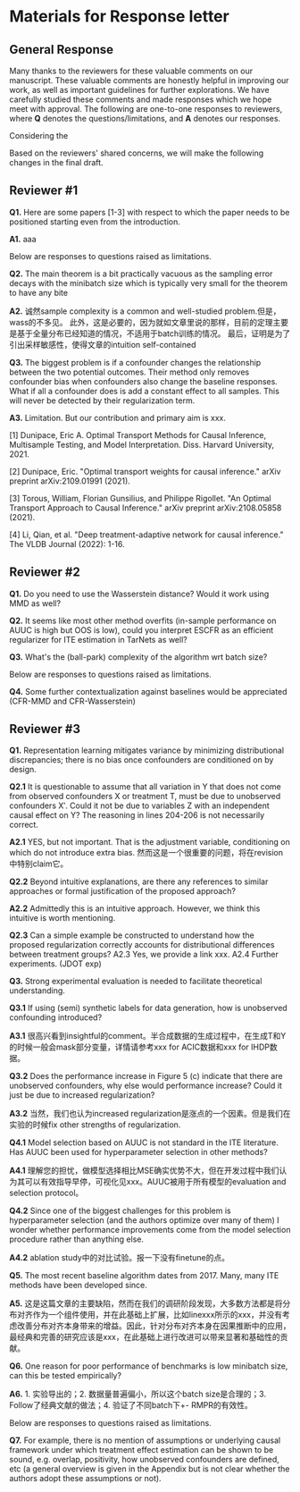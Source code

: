 # Materials for Response letter
## General Response
Many thanks to the reviewers for these valuable comments on our manuscript. 
These valuable comments are honestly helpful in improving our work, as well as important guidelines for further explorations. 
We have carefully studied these comments and made responses which we hope meet with approval.
The following are one-to-one responses to reviewers, where **Q** denotes the questions/limitations, and **A** denotes our responses.

Considering the 

Based on the reviewers' shared concerns, we will make the following changes in the final draft.

## Reviewer #1
**Q1.** Here are some papers [1-3] with respect to which the paper needs to be positioned starting even from the introduction.

**A1.** aaa

Below are responses to questions raised as limitations.

**Q2.** The main theorem is a bit practically vacuous as the sampling error decays with the minibatch size which is typically very small for the theorem to have any bite

**A2.** 诚然sample complexity is a common and well-studied problem.但是，wass的不多见。
此外，这是必要的，因为就如文章里说的那样，目前的定理主要是基于全量分布已经知道的情况，不适用于batch训练的情况。
最后，证明是为了引出采样敏感性，使得文章的intuition self-contained

**Q3.** The biggest problem is if a confounder changes the relationship between the two potential outcomes. Their method only removes confounder bias when confounders also change the baseline responses. What if all a confounder does is add a constant effect to all samples. This will never be detected by their regularization term.

**A3.** Limitation. But our contribution and primary aim is xxx.

[1] Dunipace, Eric A. Optimal Transport Methods for Causal Inference, Multisample Testing, and Model Interpretation. Diss. Harvard University, 2021.

[2] Dunipace, Eric. "Optimal transport weights for causal inference." arXiv preprint arXiv:2109.01991 (2021).

[3] Torous, William, Florian Gunsilius, and Philippe Rigollet. "An Optimal Transport Approach to Causal Inference." arXiv preprint arXiv:2108.05858 (2021).

[4] Li, Qian, et al. "Deep treatment-adaptive network for causal inference." The VLDB Journal (2022): 1-16.

## Reviewer #2

**Q1.** Do you need to use the Wasserstein distance? Would it work using MMD as well? 

**Q2.** It seems like most other method overfits (in-sample performance on AUUC is high but OOS is low), could you interpret ESCFR as an efficient regularizer for ITE estimation in TarNets as well? 

**Q3.** What's the (ball-park) complexity of the algorithm wrt batch size?

Below are responses to questions raised as limitations.

**Q4.** Some further contextualization against baselines would be appreciated (CFR-MMD and CFR-Wasserstein)

## Reviewer #3
**Q1.** Representation learning mitigates variance by minimizing distributional discrepancies; there is no bias once confounders are conditioned on by design.

**Q2.1** It is questionable to assume that all variation in Y that does not come from observed confounders X or treatment T, must be due to unobserved confounders X′. Could it not be due to variables Z with an independent causal effect on Y? The reasoning in lines 204-206 is not necessarily correct.

**A2.1** YES, but not important. That is the adjustment variable, conditioning on which do not introduce extra bias. 然而这是一个很重要的问题，将在revision中特别claim它。

**Q2.2** Beyond intuitive explanations, are there any references to similar approaches or formal justification of the proposed approach? 

**A2.2** Admittedly this is an intuitive approach. However, we think this intuitive is worth mentioning.

**Q2.3** Can a simple example be constructed to understand how the proposed regularization correctly accounts for distributional differences between treatment groups?
A2.3 Yes, we provide a link xxx.
A2.4 Further experiments. (JDOT exp)

**Q3.** Strong experimental evaluation is needed to facilitate theoretical understanding. 

**Q3.1** If using (semi) synthetic labels for data generation, how is unobserved confounding introduced? 

**A3.1** 很高兴看到insightful的comment。半合成数据的生成过程中，在生成T和Y的时候一般会mask部分变量，详情请参考xxx for ACIC数据和xxx for IHDP数据。

**Q3.2** Does the performance increase in Figure 5 (c) indicate that there are unobserved confounders, why else would performance increase? Could it just be due to increased regularization?

**A3.2** 当然，我们也认为increased regularization是涨点的一个因素。但是我们在实验的时候fix other strengths of regularization.

**Q4.1** Model selection based on AUUC is not standard in the ITE literature. Has AUUC been used for hyperparameter selection in other methods?

**A4.1** 理解您的担忧，做模型选择相比MSE确实优势不大，但在开发过程中我们认为其可以有效指导早停，可视化见xxx。AUUC被用于所有模型的evaluation and selection protocol。

**Q4.2** Since one of the biggest challenges for this problem is hyperparameter selection (and the authors optimize over many of them) I wonder whether performance improvements come from the model selection procedure rather than anything else. 

**A4.2** ablation study中的对比试验。报一下没有finetune的点。

**Q5.** The most recent baseline algorithm dates from 2017. Many, many ITE methods have been developed since.

**A5.** 这是这篇文章的主要缺陷，然而在我们的调研阶段发现，大多数方法都是将分布对齐作为一个组件使用，并在此基础上扩展，比如linexxx所示的xxx，并没有考虑改善分布对齐本身带来的增益。因此，针对分布对齐本身在因果推断中的应用，最经典和完善的研究应该是xxx，在此基础上进行改进可以带来显著和基础性的贡献。

**Q6.** One reason for poor performance of benchmarks is low minibatch size, can this be tested empirically?

**A6.**   1. 实验导出的；2. 数据量普遍偏小，所以这个batch size是合理的；3. Follow了经典文献的做法；4. 验证了不同batch下+- RMPR的有效性。

Below are responses to questions raised as limitations.

**Q7.** For example, there is no mention of assumptions or underlying causal framework under which treatment effect estimation can be shown to be sound, e.g. overlap, positivity, how unobserved confounders are defined, etc (a general overview is given in the Appendix but is not clear whether the authors adopt these assumptions or not).

